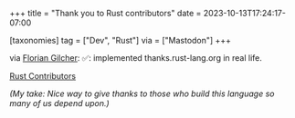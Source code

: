 +++
title = "Thank you to Rust contributors"
date = 2023-10-13T17:24:17-07:00

[taxonomies]
tag = ["Dev", "Rust"]
via = ["Mastodon"]
+++

via [Florian Gilcher](https://hachyderm.io/@skade/111228768820506059): ✅: implemented thanks.rust-lang.org in real life.

<!-- more -->

[Rust Contributors](https://thanks.rust-lang.org)

_(My take: Nice way to give thanks to those who build this language so many of us depend upon.)_
